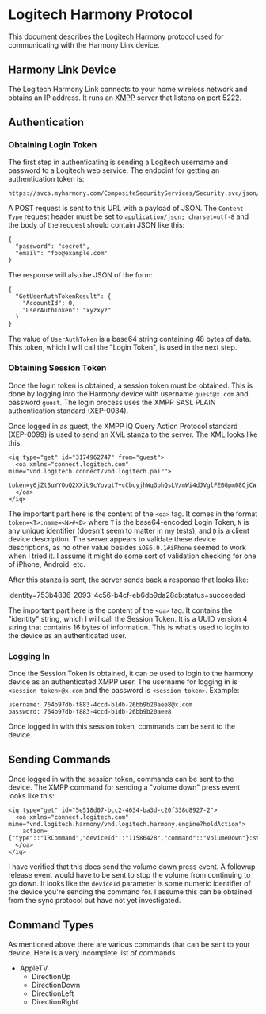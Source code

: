 # Logitech Harmony Protocol

This document describes the Logitech Harmony protocol used for communicating
with the Harmony Link device.

## Harmony Link Device

The Logitech Harmony Link connects to your home wireless network and obtains an
IP address. It runs an [XMPP](http://en.wikipedia.org/wiki/XMPP) server that
listens on port 5222.

## Authentication

### Obtaining Login Token

The first step in authenticating is sending a Logitech username and password to
a Logitech web service. The endpoint for getting an authentication token is:

    https://svcs.myharmony.com/CompositeSecurityServices/Security.svc/json/GetUserAuthToken

A POST request is sent to this URL with a payload of JSON. The `Content-Type`
request header must be set to `application/json; charset=utf-8` and the body of
the request should contain JSON like this:

    {
      "password": "secret", 
      "email": "foo@example.com"
    }

The response will also be JSON of the form:

    {
      "GetUserAuthTokenResult": {
        "AccountId": 0,
        "UserAuthToken": "xyzxyz"
      }
    }

The value of `UserAuthToken` is a base64 string containing 48 bytes of data.
This token, which I will call the "Login Token", is used in the next step.

### Obtaining Session Token

Once the login token is obtained, a session token must be obtained. This is done
by logging into the Harmony device with username `guest@x.com` and password
`guest`. The login process uses the XMPP SASL PLAIN authentication standard
(XEP-0034).

Once logged in as guest, the XMPP IQ Query Action Protocol standard (XEP-0099)
is used to send an XML stanza to the server. The XML looks like this:

    <iq type="get" id="3174962747" from="guest">
      <oa xmlns="connect.logitech.com" mime="vnd.logitech.connect/vnd.logitech.pair">
        token=y6jZtSuYYOoQ2XXiU9cYovqtT+cCbcyjhWqGbhQsLV/mWi4dJVglFEBGpm08OjCW:name=1vm7ATw/tN6HXGpQcCs/A5MkuvI#iOS6.0.1#iPhone
      </oa>
    </iq>

The important part here is the content of the `<oa>` tag. It comes in the format
`token=<T>:name=<N>#<D>` where `T` is the base64-encoded Login Token, `N` is any
unique identifier (doesn't seem to matter in my tests), and `D` is a client
device description. The server appears to validate these device descriptions, as
no other value besides `iOS6.0.1#iPhone` seemed to work when I tried it. I
assume it might do some sort of validation checking for one of iPhone, Android,
etc.

After this stanza is sent, the server sends back a response that looks like:

<iq type="get" id="eef0e56c-8ceb-4c40-abf9-583ce15c2cb4-2">
    <oa xmlns="connect.logitech.com" errorcode="200" mime="vnd.logitech.connect/vnd.logitech.pair" errorstring="OK">
      identity=753b4836-2093-4c56-b4cf-eb6db9da28cb:status=succeeded
    </oa>
</iq>

The important part here is the content of the `<oa>` tag. It contains the
"identity" string, which I will call the Session Token. It is a UUID version 4
string that contains 16 bytes of information. This is what's used to login to
the device as an authenticated user.

### Logging In

Once the Session Token is obtained, it can be used to login to the harmony
device as an authenticated XMPP user. The username for logging in is
`<session_token>@x.com` and the password is `<session_token>`. Example:

    username: 764b97db-f883-4ccd-b1db-26bb9b20aee8@x.com
    password: 764b97db-f883-4ccd-b1db-26bb9b20aee8

Once logged in with this session token, commands can be sent to the device.

## Sending Commands

Once logged in with the session token, commands can be sent to the device. The
XMPP command for sending a "volume down" press event looks like this:

    <iq type="get" id="5e518d07-bcc2-4634-ba3d-c20f338d8927-2">
      <oa xmlns="connect.logitech.com" mime="vnd.logitech.harmony/vnd.logitech.harmony.engine?holdAction">
        action={"type"::"IRCommand","deviceId"::"11586428","command"::"VolumeDown"}:status=press
      </oa>
    </iq>

I have verified that this does send the volume down press event. A followup
release event would have to be sent to stop the volume from continuing to go
down. It looks like the `deviceId` parameter is some numeric identifier of the
device you're sending the command for. I assume this can be obtained from the
sync protocol but have not yet investigated.

## Command Types

As mentioned above there are various commands that can be sent to your device. Here is a very incomplete list of commands
* AppleTV
  * DirectionUp
  * DirectionDown
  * DirectionLeft
  * DirectionRight
